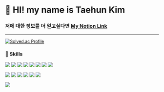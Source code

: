 # 👋 HI! my name is Taehun Kim
### 저에 대한 정보를 더 얻고싶다면 [My Notion Link](https://huni-hun.notion.site/94c61d57f9c542c78b0e7fbd5ada8d1a?pvs=4)
---


[![Solved.ac Profile](http://mazassumnida.wtf/api/v2/generate_badge?boj=t21212)](https://solved.ac/t21212/)
### 💪 Skills
<img src="https://img.shields.io/badge/JAVA-007396?style=flat-square&logo=java"/> <img src="https://img.shields.io/badge/SpringBoot-6DB33F?style=flat-square&logo=springboot&logoColor=white">
<img src="https://img.shields.io/badge/Spring-6DB33F?style=flat-square&logo=spring&logoColor=white">
<img src="https://img.shields.io/badge/mysql-4479A1?style=flat-square&logo=mysql&logoColor=white">
<img src="https://img.shields.io/badge/Docker-2496ED?style=flat-square&logo=Docker&logoColor=white">
<img src="https://img.shields.io/badge/Jenkins-D24939?style=flat-square&logo=Jenkins&logoColor=white">
<img src="https://img.shields.io/badge/NGINX-009639?style=flat-square&logo=NGINX">
<img src="https://img.shields.io/badge/Amazon%20EC2-FF9900?style=flat-square&logo=amazon&logoColor=white">


<img src="https://img.shields.io/badge/html5-E34F26?style=flat-square&logo=html5&logoColor=white"> <img src="https://img.shields.io/badge/css-1572B6?style=flat-square&logo=css3&logoColor=white"> <img src="https://img.shields.io/badge/javascript-F7DF1E?style=flat-square&logo=javascript&logoColor=black">
<img src="https://img.shields.io/badge/vue.js-4FC08D?style=flat-square&logo=vue.js&logoColor=white">
<img src="https://img.shields.io/badge/jquery-%230769AD.svg?style=flat-square&logo=jquery&logoColor=white">
<img src="https://img.shields.io/badge/QGIS-%230769AD.svg?style=flat-square&logo=qgis&logoColor=white">

<a href="https://github.com/devxb/gitanimals">
  <img src="https://render.gitanimals.org/farms/huni-hun"/>
</a>

